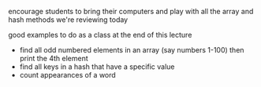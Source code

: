 encourage students to bring their computers and play with all the array and hash methods we're reviewing today

good examples to do as a class at the end of this lecture

* find all odd numbered elements in an array (say numbers 1-100)
then print the 4th element
* find all keys in a hash that have a specific value
* count appearances of a word